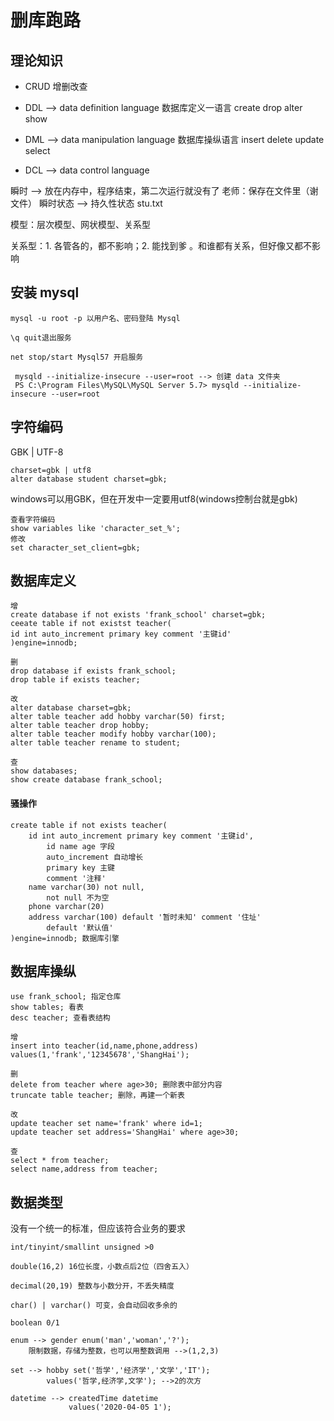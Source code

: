 # 删库跑路

## 理论知识

* CRUD 增删改查

* DDL --> data definition language 数据库定义一语言 create drop alter show

* DML --> data manipulation language 数据库操纵语言 insert delete update select

* DCL --> data control language



瞬时 --> 放在内存中，程序结束，第二次运行就没有了
	老师：保存在文件里（谢文件）
瞬时状态 --> 持久性状态
	stu.txt

模型：层次模型、网状模型、关系型

关系型：1. 各管各的，都不影响；2. 能找到爹  。和谁都有关系，但好像又都不影响



## 安装 mysql

```
mysql -u root -p 以用户名、密码登陆 Mysql

\q quit退出服务

net stop/start Mysql57 开启服务

 mysqld --initialize-insecure --user=root --> 创建 data 文件夹
 PS C:\Program Files\MySQL\MySQL Server 5.7> mysqld --initialize-insecure --user=root
```



 ## 字符编码

GBK | UTF-8   

```
charset=gbk | utf8
alter database student charset=gbk;
```

windows可以用GBK，但在开发中一定要用utf8(windows控制台就是gbk)

```
查看字符编码
show variables like 'character_set_%';
修改
set character_set_client=gbk;
```



##  数据库定义

```
增
create database if not exists 'frank_school' charset=gbk;
ceeate table if not existst teacher(
id int auto_increment primary key comment '主键id'
)engine=innodb;

删
drop database if exists frank_school;
drop table if exists teacher;

改
alter database charset=gbk;
alter table teacher add hobby varchar(50) first;
alter table teacher drop hobby;
alter table teacher modify hobby varchar(100);
alter table teacher rename to student;

查
show databases;
show create database frank_school;
```

#### 骚操作

``` 
create table if not exists teacher(
    id int auto_increment primary key comment '主键id',
        id name age 字段
        auto_increment 自动增长
        primary key 主键
        comment '注释'
    name varchar(30) not null,
        not null 不为空
    phone varchar(20)
    address varchar(100) default '暂时未知' comment '住址'
        default '默认值'
)engine=innodb; 数据库引擎
```



## 数据库操纵

```
use frank_school; 指定仓库
show tables; 看表
desc teacher; 查看表结构

增
insert into teacher(id,name,phone,address) values(1,'frank','12345678','ShangHai');

删
delete from teacher where age>30; 删除表中部分内容
truncate table teacher; 删除，再建一个新表

改
update teacher set name='frank' where id=1;
update teacher set address='ShangHai' where age>30;

查
select * from teacher;
select name,address from teacher;
```



## 数据类型

没有一个统一的标准，但应该符合业务的要求

```
int/tinyint/smallint unsigned >0

double(16,2) 16位长度，小数点后2位（四舍五入）

decimal(20,19) 整数与小数分开，不丢失精度

char() | varchar() 可变，会自动回收多余的

boolean 0/1

enum --> gender enum('man','woman','?');
	限制数据，存储为整数，也可以用整数调用 -->(1,2,3)
	
set --> hobby set('哲学','经济学','文学','IT');
		values('哲学,经济学,文学'); -->2的次方
		
datetime --> createdTime datetime
			 values('2020-04-05 1');
```

